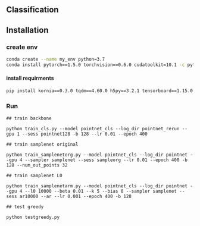 
## Classification


## Installation

### create env

```bash
conda create --name my_env python=3.7
conda install pytorch==1.5.0 torchvision==0.6.0 cudatoolkit=10.1 -c pytorch
```

#### install requirments
```bash
pip install kornia==0.3.0 tqdm==4.60.0 h5py==3.2.1 tensorboard==1.15.0
```


### Run
```
## train backbone

python train_cls.py --model pointnet_cls --log_dir pointnet_rerun --gpu 1 --sess pointnet128 -b 128 --lr 0.01 --epoch 400

```


```
## train samplenet original

python train_samplenetorg.py --model pointnet_cls --log_dir pointnet --gpu 4 --sampler samplenet --sess sampleorg --lr 0.01 --epoch 400 -b 128 --num_out_points 32
```


```
## train samplenet L0

python train_samplenetarm.py --model pointnet_cls --log_dir pointnet --gpu 4 --l0 10000 --beta 0.01 --k 5 --bias 0 --sampler samplenet --sess ar10000 --ar --lr 0.001 --epoch 400 -b 128
```
```
## test greedy

python testgreedy.py
```

